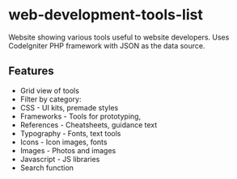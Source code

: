 # web-development-tools-list

Website showing various tools useful to website developers. Uses CodeIgniter PHP framework with JSON as the data source.

## Features

* Grid view of tools
* Filter by category:
 * CSS - UI kits, premade styles
 * Frameworks - Tools for prototyping, 
 * References - Cheatsheets, guidance text
 * Typography - Fonts, text tools
 * Icons - Icon images, fonts
 * Images - Photos and images
 * Javascript - JS libraries
* Search function